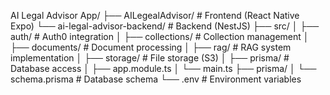 AI Legal Advisor App/
├── AILegealAdvisor/           # Frontend (React Native Expo)
└── ai-legal-advisor-backend/  # Backend (NestJS)
    ├── src/
    │   ├── auth/         # Auth0 integration
    │   ├── collections/  # Collection management
    │   ├── documents/    # Document processing
    │   ├── rag/         # RAG system implementation
    │   ├── storage/     # File storage (S3)
    │   ├── prisma/      # Database access
    │   ├── app.module.ts
    │   └── main.ts
    ├── prisma/
    │   └── schema.prisma # Database schema
    └── .env             # Environment variables